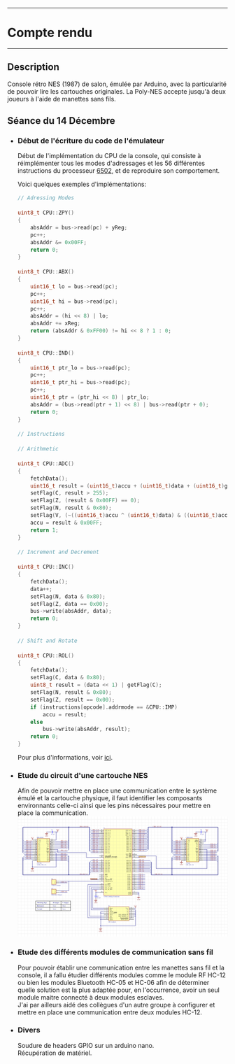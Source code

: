 *******************
# Compte rendu 
*******************

## Description

Console rétro NES (1987) de salon, émulée par Arduino, avec la particularité de pouvoir lire les cartouches originales. La Poly-NES accepte jusqu'à deux joueurs à l'aide de manettes sans fils.

## Séance du 14 Décembre

- ### Début de l'écriture du code de l'émulateur

  Début de l'implémentation du CPU de la console, qui consiste à réimplémenter tous les modes d'adressages et les 56 différentes instructions du processeur [6502](https://fr.wikipedia.org/wiki/MOS_Technology_6502), et de reproduire son comportement.
   
  Voici quelques exemples d'implémentations:
  
  ```cpp
  // Adressing Modes
  
  uint8_t CPU::ZPY()
  {
      absAddr = bus->read(pc) + yReg;
      pc++;
      absAddr &= 0x00FF;
      return 0;
  }
  
  uint8_t CPU::ABX()
  {
      uint16_t lo = bus->read(pc);
      pc++;
      uint16_t hi = bus->read(pc);
      pc++;
      absAddr = (hi << 8) | lo;
      absAddr += xReg;
      return (absAddr & 0xFF00) != hi << 8 ? 1 : 0;
  }
  
  uint8_t CPU::IND()
  {
      uint16_t ptr_lo = bus->read(pc);
      pc++;
      uint16_t ptr_hi = bus->read(pc);
      pc++;
      uint16_t ptr = (ptr_hi << 8) | ptr_lo;
      absAddr = (bus->read(ptr + 1) << 8) | bus->read(ptr + 0);
      return 0;
  }

  // Instructions
  
  // Arithmetic
  
  uint8_t CPU::ADC()
  {
      fetchData();
      uint16_t result = (uint16_t)accu + (uint16_t)data + (uint16_t)getFlag(C);
      setFlag(C, result > 255);
      setFlag(Z, (result & 0x00FF) == 0);
      setFlag(N, result & 0x80);
      setFlag(V, (~((uint16_t)accu ^ (uint16_t)data) & ((uint16_t)accu ^ (uint16_t)result)) & 0x0080);
      accu = result & 0x00FF;
      return 1;
  }
  
  // Increment and Decrement
  
  uint8_t CPU::INC()
  {
      fetchData();
      data++;
      setFlag(N, data & 0x80);
      setFlag(Z, data == 0x00);
      bus->write(absAddr, data);
      return 0;
  }
  
  // Shift and Rotate
  
  uint8_t CPU::ROL()
  {
      fetchData();
      setFlag(C, data & 0x80);
      uint8_t result = (data << 1) | getFlag(C);
      setFlag(N, result & 0x80);
      setFlag(Z, result == 0x00);
      if (instructions[opcode].addrmode == &CPU::IMP)
          accu = result;
      else
          bus->write(absAddr, result);
      return 0;
  }
  ```
  Pour plus d'informations, voir [ici](https://en.wikibooks.org/wiki/6502_Assembly).

- ### Etude du circuit d'une cartouche NES
  Afin de pouvoir mettre en place une communication entre le système émulé et la cartouche physique, il faut identifier les composants environnants celle-ci ainsi que les pins nécessaires pour mettre en place la communication.
  ![diagram](/documentation/Images/cartridge_diagram.png)

- ### Etude des différents modules de communication sans fil
  Pour pouvoir établir une communication entre les manettes sans fil et la console, il a fallu étudier différents modules comme le module RF HC-12 ou bien les modules Bluetooth HC-05 et HC-06 afin de déterminer quelle solution est la plus adaptée pour, en l'occurrence, avoir un seul module maitre connecté à deux modules esclaves.  
  J'ai par ailleurs aidé des collègues d'un autre groupe à configurer et mettre en place une communication entre deux modules HC-12.

- ### Divers
  Soudure de headers GPIO sur un arduino nano.  
  Récupération de matériel.

